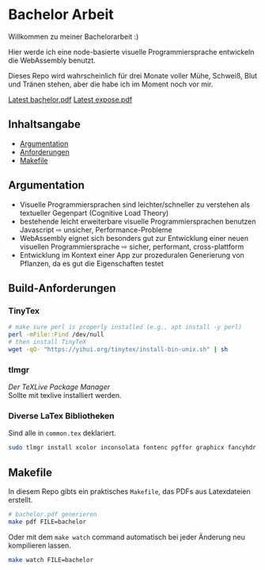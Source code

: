 # Bachelor Arbeit

Willkommen zu meiner Bachelorarbeit :)

Hier werde ich eine node-basierte visuelle Programmiersprache entwickeln die WebAssembly benutzt.

Dieses Repo wird wahrscheinlich für drei Monate voller Mühe, Schweiß, Blut und Tränen stehen, aber die habe ich im Moment noch vor mir.

[Latest bachelor.pdf](https://github.com/jim-fx/bachelor/releases/latest/download/bachelor.pdf)
[Latest expose.pdf](https://github.com/jim-fx/bachelor/releases/latest/download/expose.pdf)


## Inhaltsangabe

- [Argumentation](#argumentation)
- [Anforderungen](#build-anforderungen)
- [Makefile](#makefile)

## Argumentation

- Visuelle Programmiersprachen sind leichter/schneller zu verstehen als textueller Gegenpart (Cognitive Load Theory)
- bestehende leicht erweiterbare visuelle Programmiersprachen benutzen Javascript ⇨ unsicher, Performance-Probleme 
- WebAssembly eignet sich besonders gut zur Entwicklung einer neuen visuellen Programmiersprache ⇨ sicher, performant, cross-plattform
- Entwicklung im Kontext einer App zur prozeduralen Generierung von Pflanzen, da es gut die Eigenschaften testet


## Build-Anforderungen

### TinyTex
```bash
# make sure perl is properly installed (e.g., apt install -y perl)
perl -mFile::Find /dev/null
# then install TinyTeX
wget -qO- "https://yihui.org/tinytex/install-bin-unix.sh" | sh
```

### tlmgr
_Der TeXLive Package Manager_  
Sollte mit texlive installiert werden.

### Diverse LaTex Bibliotheken
Sind alle in `common.tex` deklariert.
```bash
sudo tlmgr install xcolor inconsolata fontenc pgffor graphicx fancyhdr hyperref tcolorbox
```

## Makefile
In diesem Repo gibts ein praktisches `Makefile`, das PDFs aus Latexdateien erstellt.

```bash
# bachelor.pdf generieren
make pdf FILE=bachelor
```

Oder mit dem `make watch` command automatisch bei jeder Änderung neu kompilieren lassen.

```bash
make watch FILE=bachelor
```
